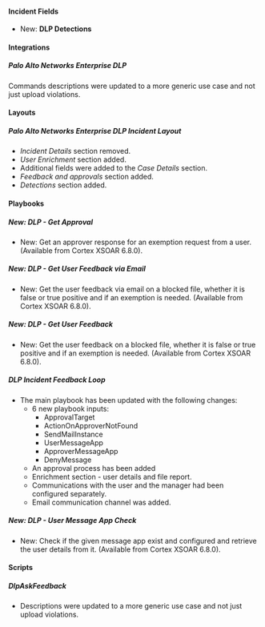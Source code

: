 
#### Incident Fields

- New: **DLP Detections**

#### Integrations

##### Palo Alto Networks Enterprise DLP

Commands descriptions were updated to a more generic use case and not just upload violations.

#### Layouts

##### Palo Alto Networks Enterprise DLP Incident Layout

- *Incident Details* section removed.
- *User Enrichment* section added.
- Additional fields were added to the *Case Details* section.
- *Feedback and approvals* section added.
- *Detections* section added.

#### Playbooks

##### New: DLP - Get Approval

- New: Get an approver response for an exemption request from a user. (Available from Cortex XSOAR 6.8.0).
##### New: DLP - Get User Feedback via Email

- New: Get the user feedback via email on a blocked file, whether it is false or true positive and if an exemption is needed. (Available from Cortex XSOAR 6.8.0).
##### New: DLP - Get User Feedback

- New: Get the user feedback on a blocked file, whether it is false or true positive and if an exemption is needed. (Available from Cortex XSOAR 6.8.0).
##### DLP Incident Feedback Loop

- The main playbook has been updated with the following changes:
  - 6 new playbook inputs:
    - ApprovalTarget
    - ActionOnApproverNotFound
    - SendMailInstance
    - UserMessageApp
    - ApproverMessageApp
    - DenyMessage
  - An approval process has been added
  - Enrichment section - user details and file report.
  - Communications with the user and the manager had been configured separately.
  - Email communication channel was added.
##### New: DLP - User Message App Check

- New: Check if the given message app exist and configured and retrieve the user details from it. (Available from Cortex XSOAR 6.8.0).

#### Scripts

##### DlpAskFeedback

 - Descriptions were updated to a more generic use case and not just upload violations.
